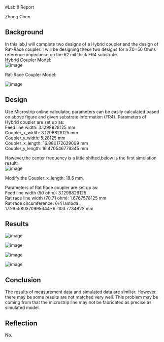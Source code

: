 #Lab 8 Report

Zhong Chen

## Background

In this lab,I will complete two designs of a Hybrid coupler and the design of Rat-Race coupler. I will be designing these two designs for a Z0=50 Ohms reference impedance on the 62 mil thick FR4 substrate.<br>
Hybrid Coupler Model:<br>
![image](https://github.com/CourseReps/ECEN452-Spring2016/blob/master/Students/ZhongChen/Lab8/Hybrid_Coupler.jpg) <br>

Rat-Race Coupler Model:<br>

![image](https://github.com/CourseReps/ECEN452-Spring2016/blob/master/Students/ZhongChen/Lab8/Rat_Race_Coupler.PNG) <br>

## Design

Use Microstrip online calculator, parameters can be easily calculated based on above figure and given substrate information (FR4). 
Parameters of Hybrid coupler are set up as: <br>
Feed line width: 3.1298828125 mm <br>
Coupler_x_width: 3.1298828125 mm <br>
Coupler_y_width: 5.28125 mm <br>
Coupler_x_length: 16.880172629099 mm  <br>
Coupler_y_length: 16.470546778345 mm <br>

However,the center frequency is a little shifted,below is the first simulation result:<br>
![image](https://github.com/CourseReps/ECEN452-Spring2016/blob/master/Students/ZhongChen/Lab8/First_Simulation.png) <br>

Modify the Coupler_x_length: 18.5 mm. <br> 

Parameters of Rat Race coupler are set up as: <br>
Feed line width (50 ohm): 3.1298828125 <br>
Rat race line width (70.71 ohm): 1.6767578125 mm <br>
Rat race circumference: 6/4 lambda : 17.295580370995644*6=103.7734822 mm <br>


## Results

![image](https://github.com/CourseReps/ECEN452-Spring2016/blob/master/Students/ZhongChen/Lab8/Hybrid_matching.png) <br>

![image](https://github.com/CourseReps/ECEN452-Spring2016/blob/master/Students/ZhongChen/Lab8/Input_Port1.png) <br>

![image](https://github.com/CourseReps/ECEN452-Spring2016/blob/master/Students/ZhongChen/Lab8/Rat_Race_matching.png) <br>

![image](https://github.com/CourseReps/ECEN452-Spring2016/blob/master/Students/ZhongChen/Lab8/Rat_Race_Input_Port1.png) <br>


## Conclusion
The results of measurement data and simulated data are similiar. However, there may be some results are not matched very well. This problem may be coming from that the microstrip line may not be fabricated as precise as simulated model.

## Reflection
No.



